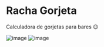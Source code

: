 # Racha Gorjeta

Calculadora de gorjetas para bares 😉

![image](https://user-images.githubusercontent.com/104142117/224542221-9f73bc0e-e581-4f40-b071-e20a49b3ac9c.png)
![image](https://user-images.githubusercontent.com/104142117/224542251-5122064c-24f8-4527-83c5-d4caef8a12db.png)
 
